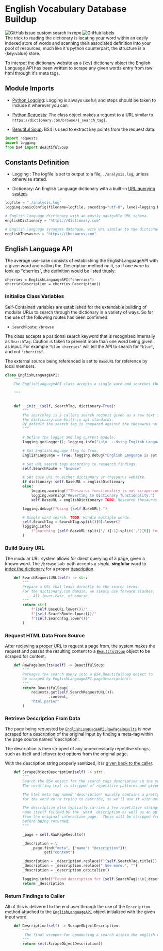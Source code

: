# English Vocabulary Database Buildup
![GitHub issue custom search in repo](https://img.shields.io/github/issues-search/guyyatsu/English-Language-API?label=Open%20Issues&query=is%3Aissue%20is%3Aopen)
![GitHub labels](https://img.shields.io/github/labels/guyyatsu/English-Language-API/toolkit)  
The trick to reading the dictionary is locating your word within an easily indexed store of words and scanning 
their associated definition into your pool of resources; much like it's python counterpart, the structure is a 
{key:value} store.

To interpet the dictionary website as a {k:v} dictionary object the English Language API has been written to scrape 
any given words entry from raw html through it's meta tags.


## Module Imports

  - [Python Logging](#constants-definition): Logging is always useful; and steps should be taken to include it wherever you can.

  - [Python Requests](#build-query-url): The class object makes a request to a URL similar to ```https://dictionary.com/browse/{_search_tag}```.

  - [Beautiful Soup](#retrieve-description-from-data): BS4 is used to extract key points from the request data. 


```python
import requests
import logging
from bs4 import BeautifulSoup
```

## Constants Definition

  - Logging : The logfile is set to output to a file, ```./analysis.log```, unless otherwise stated.

  - Dictionary: An English Language dictionary with a built-in [URL querying system](#build-query-url).


```python
logfile = "./analysis.log"
logging.basicConfig(filename=logfile, encoding="utf-8", level=logging.DEBUG)

# English language dictionary with an easily navigable URL schema.
englishDictionary = "https://dictionary.com"

# English language synonyms database, with URL similar to the dictionaries.
englishThesaurus = "https://thesaurus.com"
```

## English Language API
The average use-case consists of establishing the EnglishLanguageAPI with a given word and calling the
.Description method on it, so if one were to look up "cherries", the definition would be listed thusly:
```
cherries = EnglishLanguageAPI("cherries")
cherriesDescription = cherries.Description()
```

### Initialize Class Variables
Self-Contained variables are established for the extendable building of modular URLs to search through the
dictionary in a variety of ways. So far the use of the following routes has been confirmed:  
  - ```SearchRoute```: ```/browse```

The class accepts a positional search keyword that is recognized internally as ```SearchTag```.
Caution is taken to prevent more than one word being given as input.
For example ```"blue cherries"``` will tell the API to search for ```"blue"```, and not ```"cherries"```.

The external source being referenced is set to ```BaseURL``` for reference by local members.


```python
class EnglishLanguageAPI:
    """
    The EnglishLanguageAPI class accepts a single word and searches the dictionary for a matching description.
    
    """


    def __init__(self, SearchTag, dictionary=True):
        """
        The searchTag is a callers search request given as a raw text string which is then formatted to 
        the dictionary.com built-in api standards.
        By default the search tag is compared against the thesaurus unless explicitly told to check the dictionary.
        """

        # Define the logger and log current module.
        logging.getLogger(); logging.info("\n\n  --Using English Language API.--\n")

        # Set EnglishLanguage flag to True.
        EnglishLanguage = True; logging.debug("English Language is set to True.")

        # Set URL search tags according to research findings.
        self.SearchRoute = "browse"

        # Set base URL to either dictionary or thesaurus website.
        if dictionary: self.BaseURL = englishDictionary
        else:
            logging.warning(f"Thesaurus functionality is not scrape-compatible with Dictionary.")
            logging.warning("Reverting to Dictionary functionality.")
            self.BaseURL = englishDictionary# TODO: Research thesaurus page structure.

        logging.debug(f"Using {self.BaseURL}.")

        # Single word search. TODO: Handle multiple words.
        self.SearchTag = SearchTag.split()[0].lower()
        logging.info(
            f"Searching {self.BaseURL.split('/')[-1].split('.')[0]} for word: {self.SearchTag}."
        )
```

### Build Query URL
The modular URL system allows for direct querying of a page, given a known word.  The ```/browse``` sub-path
accepts a _single_, **singlular** word to [index the dictionary](#request-html-data-from-source) for a proper
[description](#retrieve-description-from-data).


```python
    def SearchRequestURL(self) -> str:
        """
        Prepare a URL that leads directly to the search terms.
        For the dictionary.com domain, we simply use forward slashes.
          -- All lower-case, of course.
        """
        return str(
            f"{self.BaseURL.lower()}/"
            f"{self.SearchRoute.lower()}/"
            f"{self.SearchTag.lower()}"
        )
```

### Request HTML Data From Source
After recieving a [proper URL](#build-query-url) to request a page from, the system makes the request and passes the resulting content
to a [```BeautifulSoup```](#retrieve-description-from-data) object to be scraped for content.


```python
    def RawPageResults(self) -> BeautifulSoup:
        """
        Packages the search query into a BS4.BeautifulSoup object to
        be scraped by EnglishLanguageAPI.pageDescription().
        """
        return BeautifulSoup(
            requests.get(self.SearchRequestURL())\
                    .content,
            "html.parser"
        )
```

### Retrieve Description From Data
The page being requested by [```EnglishLanguageAPI.RawPageResults```](#request-html-data-from-source) is now scraped for a description of the original
input by finding a meta-tag within the page source named 'description'.

The description is then stripped of any unneccessarily repetitive strings, such as itself and leftover text options
from the original page.

With the description string properly sanitized, it is [given back to the caller](#return-findings-to-caller).


```python
    def ScrapeObjectDescription(self) -> str:
        """
        Search the BS4 object for the search tags description in the metatags header.
        The resulting text is stripped of repetitive patterns and given back as a string.

        The html meta tag named 'description' usually contains a pretty solid meaning
        for the word we're trying to describe, so we'll use it with our noun.

        The description also typically carries a few repetitive strings, such as the
        noun itself followd by the _word_ description as well as an option to 'See more.'
        from the original interactive page.  These will be stripped from the string
        before being returned.
        """

        _page = self.RawPageResults()

        _description = \
            _page.find("meta", {"name": "description"})\
                 .get("content")

        _description = _description.replace(f"{self.SearchTag.title()} definition, ", "")
        _description = _description.replace(" See more.", "")
        _description = _description.capitalize()

        logging.info(f"Found description for {self.SearchTag}:\n{_description}\n\n")
        return _description
```

### Return Findings to Caller
All of this is delivered to the end user through the use of the ```Description``` method attached to the
[```EnglishLanguageAPI```](#english-language-api) object initialized with the given input word.


```python
    def Description(self) -> ScrapeObjectDescription:
        """
         The final wrapper for conducting a search within the english dictionary or thesaurus.
        """
        return self.ScrapeObjectDescription()
```
